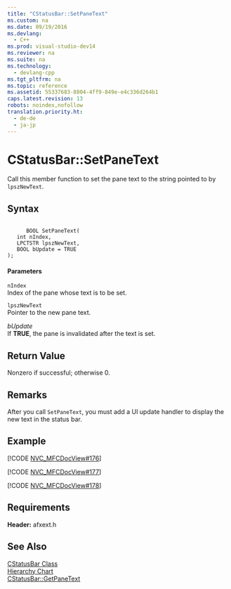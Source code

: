 ```yaml
---
title: "CStatusBar::SetPaneText"
ms.custom: na
ms.date: 09/19/2016
ms.devlang: 
  - C++
ms.prod: visual-studio-dev14
ms.reviewer: na
ms.suite: na
ms.technology: 
  - devlang-cpp
ms.tgt_pltfrm: na
ms.topic: reference
ms.assetid: 55337683-8804-4ff9-849e-e4c336d264b1
caps.latest.revision: 13
robots: noindex,nofollow
translation.priority.ht: 
  - de-de
  - ja-jp
---
```

# CStatusBar::SetPaneText
Call this member function to set the pane text to the string pointed to by `lpszNewText`.  
  
## Syntax  
  
```  
  
      BOOL SetPaneText(  
   int nIndex,  
   LPCTSTR lpszNewText,  
   BOOL bUpdate = TRUE   
);  
```  
  
#### Parameters  
 `nIndex`  
 Index of the pane whose text is to be set.  
  
 `lpszNewText`  
 Pointer to the new pane text.  
  
 *bUpdate*  
 If **TRUE**, the pane is invalidated after the text is set.  
  
## Return Value  
 Nonzero if successful; otherwise 0.  
  
## Remarks  
 After you call `SetPaneText`, you must add a UI update handler to display the new text in the status bar.  
  
## Example  
 [!CODE [NVC_MFCDocView#176](../CodeSnippet/VS_Snippets_Cpp/NVC_MFCDocView#176)]  
  
 [!CODE [NVC_MFCDocView#177](../CodeSnippet/VS_Snippets_Cpp/NVC_MFCDocView#177)]  
  
 [!CODE [NVC_MFCDocView#178](../CodeSnippet/VS_Snippets_Cpp/NVC_MFCDocView#178)]  
  
## Requirements  
 **Header:** afxext.h  
  
## See Also  
 [CStatusBar Class](../vs140/CStatusBar-Class.md)   
 [Hierarchy Chart](../vs140/Hierarchy-Chart.md)   
 [CStatusBar::GetPaneText](../vs140/CStatusBar--GetPaneText.md)
